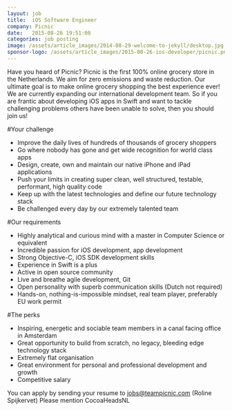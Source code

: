 ```yaml
---
layout: job
title:  iOS Software Engineer  
company: Picnic
date:   2015-08-26 19:51:00
categories: job posting
image: /assets/article_images/2014-08-29-welcome-to-jekyll/desktop.jpg
sponsor-logo: /assets/article_images/2015-08-26-ios-developer/picnic.png
---
```


Have you heard of Picnic? Picnic is the first 100% online grocery store in the Netherlands. We aim for zero emissions and waste reduction. Our ultimate goal is to make online grocery shopping the best experience ever! We are currently expanding our international development team. So if you are frantic about developing iOS apps in Swift and want to tackle challenging problems others have been unable to solve, then you should join us!

#Your challenge

- Improve the daily lives of hundreds of thousands of grocery shoppers
- Go where nobody has gone and get wide recognition for world class apps
- Design, create, own and maintain our native iPhone and iPad applications
- Push your limits in creating super clean, well structured, testable, performant, high quality code
- Keep up with the latest technologies and define our future technology stack
- Be challenged every day by our extremely talented team

#Our requirements

- Highly analytical and curious mind with a master in Computer Science or equivalent
- Incredible passion for iOS development, app development
- Strong Objective-C, iOS SDK development skills
- Experience in Swift is a plus
- Active in open source community
- Live and breathe agile development, Git
- Open personality with superb communication skills (Dutch not required)
- Hands-on, nothing-is-impossible mindset, real team player, preferably EU work permit

#The perks

- Inspiring, energetic and sociable team members in a canal facing office in Amsterdam
- Great opportunity to build from scratch, no legacy, bleeding edge technology stack
- Extremely flat organisation
- Great environment for personal and professional development and growth
- Competitive salary

You can apply by sending your resume to [jobs@teampicnic.com](mailto:jobs@teampicnic.com) (Roline Spijkervet) Please mention CocoaHeadsNL
